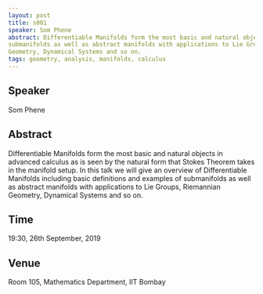 ```yaml
---
layout: post
title: s001
speaker: Som Phene
abstract: Differentiable Manifolds form the most basic and natural objects in advanced calculus as is seen by the natural form that Stokes Theorem takes in the manifold setup. In this talk we will give an overview of Differentiable Manifolds including basic definitions and examples of
submanifolds as well as abstract manifolds with applications to Lie Groups, Riemannian
Geometry, Dynamical Systems and so on.
tags: geometry, analysis, manifolds, calculus
---
```


## Speaker
Som Phene

## Abstract
Differentiable Manifolds form the most basic and natural objects in advanced calculus as is seen by the natural form that Stokes Theorem takes in the manifold setup. In this talk we will give an overview of Differentiable Manifolds including basic definitions and examples of
submanifolds as well as abstract manifolds with applications to Lie Groups, Riemannian
Geometry, Dynamical Systems and so on.

## Time 
19:30, 26th September, 2019

## Venue
Room 105, Mathematics Department, IIT Bombay